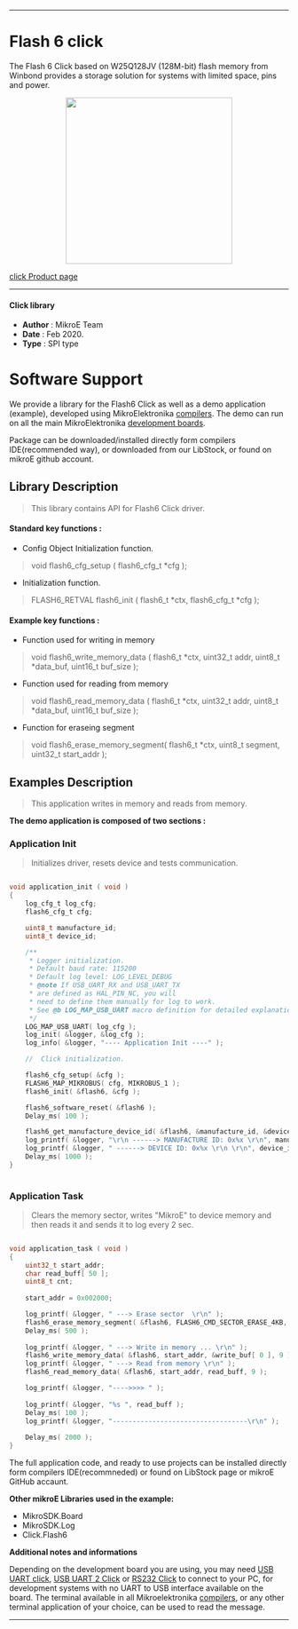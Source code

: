 
---
# Flash 6 click

The Flash 6 Click based on W25Q128JV (128M-bit) flash memory from Winbond provides a storage solution for systems with limited space, pins and power.

<p align="center">
  <img src="https://download.mikroe.com/images/click_for_ide/flash6_click.png" height=300px>
</p>

[click Product page](https://www.mikroe.com/flash-6-click)

---


#### Click library 

- **Author**        : MikroE Team
- **Date**          : Feb 2020.
- **Type**          : SPI type


# Software Support

We provide a library for the Flash6 Click 
as well as a demo application (example), developed using MikroElektronika 
[compilers](https://shop.mikroe.com/compilers). 
The demo can run on all the main MikroElektronika [development boards](https://shop.mikroe.com/development-boards).

Package can be downloaded/installed directly form compilers IDE(recommended way), or downloaded from our LibStock, or found on mikroE github account. 

## Library Description

> This library contains API for Flash6 Click driver.

#### Standard key functions :

- Config Object Initialization function.
> void flash6_cfg_setup ( flash6_cfg_t *cfg ); 
 
- Initialization function.
> FLASH6_RETVAL flash6_init ( flash6_t *ctx, flash6_cfg_t *cfg );

#### Example key functions :

- Function used for writing in memory
> void flash6_write_memory_data ( flash6_t *ctx, uint32_t addr, uint8_t *data_buf, uint16_t buf_size );
 
- Function used for reading from memory
> void flash6_read_memory_data ( flash6_t *ctx, uint32_t addr, uint8_t *data_buf, uint16_t buf_size );

- Function for eraseing segment
> void flash6_erase_memory_segment( flash6_t *ctx, uint8_t segment, uint32_t start_addr );

## Examples Description

> This application writes in memory and reads from memory.

**The demo application is composed of two sections :**

### Application Init 

> Initializes driver, resets device and tests communication.

```c

void application_init ( void )
{
    log_cfg_t log_cfg;
    flash6_cfg_t cfg;

    uint8_t manufacture_id;
    uint8_t device_id;

    /** 
     * Logger initialization.
     * Default baud rate: 115200
     * Default log level: LOG_LEVEL_DEBUG
     * @note If USB_UART_RX and USB_UART_TX 
     * are defined as HAL_PIN_NC, you will 
     * need to define them manually for log to work. 
     * See @b LOG_MAP_USB_UART macro definition for detailed explanation.
     */
    LOG_MAP_USB_UART( log_cfg );
    log_init( &logger, &log_cfg );
    log_info( &logger, "---- Application Init ----" );

    //  Click initialization.

    flash6_cfg_setup( &cfg );
    FLASH6_MAP_MIKROBUS( cfg, MIKROBUS_1 );
    flash6_init( &flash6, &cfg );

    flash6_software_reset( &flash6 );
    Delay_ms( 100 );

    flash6_get_manufacture_device_id( &flash6, &manufacture_id, &device_id );
    log_printf( &logger, "\r\n ------> MANUFACTURE ID: 0x%x \r\n", manufacture_id );
    log_printf( &logger, " ------> DEVICE ID: 0x%x \r\n \r\n", device_id );
    Delay_ms( 1000 );
}
  
```

### Application Task

> Clears the memory sector, writes "MikroE" to device memory
> and then reads it and sends it to log every 2 sec.

```c

void application_task ( void )
{
    uint32_t start_addr;
    char read_buff[ 50 ];
    uint8_t cnt;
    
    start_addr = 0x002000;

    log_printf( &logger, " ---> Erase sector  \r\n" );
    flash6_erase_memory_segment( &flash6, FLASH6_CMD_SECTOR_ERASE_4KB, start_addr );
    Delay_ms( 500 );
    
    log_printf( &logger, " ---> Write in memory ... \r\n" );
    flash6_write_memory_data( &flash6, start_addr, &write_buf[ 0 ], 9 );
    log_printf( &logger, " ---> Read from memory \r\n" );
    flash6_read_memory_data( &flash6, start_addr, read_buff, 9 );

    log_printf( &logger, "---->>>> " );
    
    log_printf( &logger, "%s ", read_buff );
    Delay_ms( 100 );
    log_printf( &logger, "----------------------------------\r\n" );
    
    Delay_ms( 2000 );
}

```

The full application code, and ready to use projects can be  installed directly form compilers IDE(recommneded) or found on LibStock page or mikroE GitHub accaunt.

**Other mikroE Libraries used in the example:** 

- MikroSDK.Board
- MikroSDK.Log
- Click.Flash6

**Additional notes and informations**

Depending on the development board you are using, you may need 
[USB UART click](https://shop.mikroe.com/usb-uart-click), 
[USB UART 2 Click](https://shop.mikroe.com/usb-uart-2-click) or 
[RS232 Click](https://shop.mikroe.com/rs232-click) to connect to your PC, for 
development systems with no UART to USB interface available on the board. The 
terminal available in all Mikroelektronika 
[compilers](https://shop.mikroe.com/compilers), or any other terminal application 
of your choice, can be used to read the message.



---
